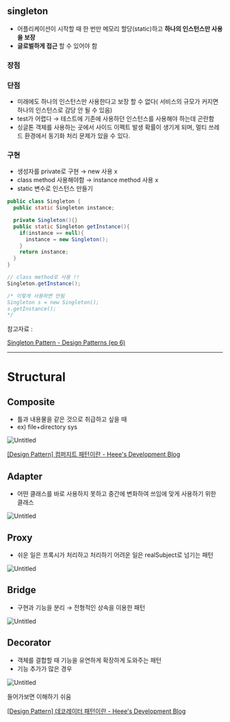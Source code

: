 ## singleton

- 어플리케이션이 시작할 때 한 번만 메모리 할당(static)하고 **하나의 인스턴스만 사용을 보장**
- **글로벌하게 접근** 할 수 있어야 함

### 장점

### 단점

- 미래에도 하나의 인스턴스만 사용한다고 보장 할 수 없다( 서비스의 규모가 커지면 하나의 인스턴스로 감당 안 될 수 있음)
- test가 어렵다 → 테스트에 기존에 사용하던 인스턴스를 사용해야 하는데 곤란함
- 싱글톤 객체를 사용하는 곳에서 사이드 이펙트 발생 확률이 생기게 되며, 멀티 쓰레드 환경에서 동기화 처리 문제가 있을 수 있다.

### 구현

- 생성자를 private로 구현 → new 사용 x
- class method 사용해야함 → instance method 사용 x
- static 변수로 인스턴스 만들기

```java
public class Singleton {
  public static Singleton instance;

  private Singleton(){}
  public static Singleton getInstance(){
    if(instance == null){
      instance = new Singleton();
    }
    return instance;
  }
}
```

```java
// class method로 사용 !!
Singleton.getInstance(); 

/* 이렇게 사용하면 안됨
Singleton s = new Singleton();
s.getInstance();
*/
```

참고자료 : 

[Singleton Pattern - Design Patterns (ep 6)](https://www.youtube.com/watch?v=hUE_j6q0LTQ&list=PLrhzvIcii6GNjpARdnO4ueTUAVR9eMBpc&index=6)

---

# Structural

## Composite

- 틀과 내용물을 같은 것으로 취급하고 싶을 때
- ex) file+directory sys

![Untitled](https://s3-us-west-2.amazonaws.com/secure.notion-static.com/b9fb970b-135d-4ca5-8dd5-fa4f07d5be6f/Untitled.png)

[[Design Pattern] 컴퍼지트 패턴이란 - Heee's Development Blog](https://gmlwjd9405.github.io/2018/08/10/composite-pattern.html)

## Adapter

- 어떤 클래스를 바로 사용하지 못하고 중간에 변화하여 쓰임에 맞게 사용하기 위한 클래스

![Untitled](https://s3-us-west-2.amazonaws.com/secure.notion-static.com/60751ef1-fb0c-4ec4-aeb3-700516f3b5b5/Untitled.png)

## Proxy

- 쉬운 일은 프록시가 처리하고 처리하기 어려운 일은 realSubject로 넘기는 패턴

![Untitled](https://s3-us-west-2.amazonaws.com/secure.notion-static.com/a8afcf11-ca85-47ca-ad1c-56ad9f1fa18d/Untitled.png)

## Bridge

- 구현과 기능을 분리 → 전형적인 상속을 이용한 패턴

![Untitled](https://s3-us-west-2.amazonaws.com/secure.notion-static.com/1a99df51-a98d-4c7b-b714-363177ff650a/Untitled.png)

## Decorator

- 객체를 결합할 때 기능을 유연하게 확장하게 도와주는 패턴
- 기능 추가가 많은 경우

![Untitled](https://s3-us-west-2.amazonaws.com/secure.notion-static.com/62df8f94-d02b-430c-9695-b5643bc304fe/Untitled.png)

들어가보면 이해하기 쉬움

[[Design Pattern] 데코레이터 패턴이란 - Heee's Development Blog](https://gmlwjd9405.github.io/2018/07/09/decorator-pattern.html)

